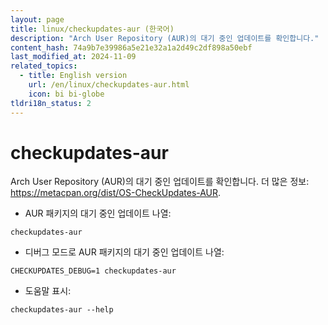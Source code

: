 ```yaml
---
layout: page
title: linux/checkupdates-aur (한국어)
description: "Arch User Repository (AUR)의 대기 중인 업데이트를 확인합니다."
content_hash: 74a9b7e39986a5e21e32a1a2d49c2df898a50ebf
last_modified_at: 2024-11-09
related_topics:
  - title: English version
    url: /en/linux/checkupdates-aur.html
    icon: bi bi-globe
tldri18n_status: 2
---
```

# checkupdates-aur

Arch User Repository (AUR)의 대기 중인 업데이트를 확인합니다.
더 많은 정보: <https://metacpan.org/dist/OS-CheckUpdates-AUR>.

- AUR 패키지의 대기 중인 업데이트 나열:

`checkupdates-aur`

- 디버그 모드로 AUR 패키지의 대기 중인 업데이트 나열:

`CHECKUPDATES_DEBUG=1 checkupdates-aur`

- 도움말 표시:

`checkupdates-aur --help`
